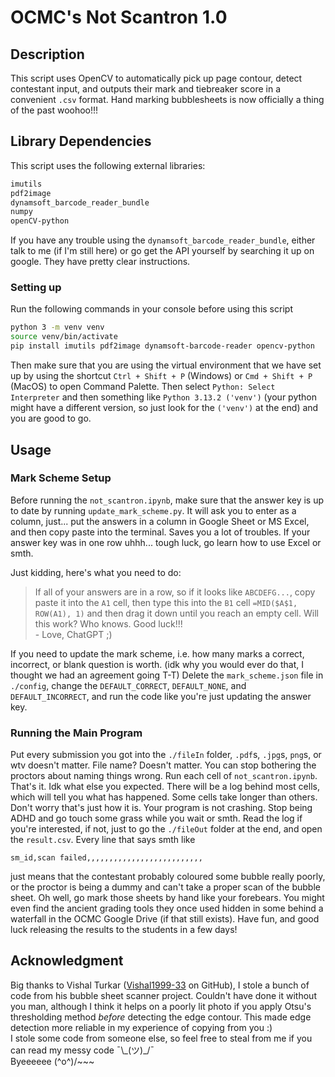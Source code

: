 # OCMC's Not Scantron 1.0
## Description
This script uses OpenCV to automatically pick up page contour, detect contestant input, and outputs their mark and tiebreaker score in a convenient `.csv` format. Hand marking bubblesheets is now officially a thing of the past woohoo!!!

## Library Dependencies
This script uses the following external libraries:
```bash
imutils
pdf2image
dynamsoft_barcode_reader_bundle
numpy
openCV-python
```
If you have any trouble using the `dynamsoft_barcode_reader_bundle`, either talk to me (if I'm still here) or go get the API yourself by searching it up on google. They have pretty clear instructions.

### Setting up
Run the following commands in your console before using this script
```bash
python 3 -m venv venv
source venv/bin/activate
pip install imutils pdf2image dynamsoft-barcode-reader opencv-python
```
Then make sure that you are using the virtual environment that we have set up by using the shortcut `Ctrl + Shift + P` (Windows) or `Cmd + Shift + P` (MacOS) to open Command Palette. Then select `Python: Select Interpreter` and then something like `Python 3.13.2 ('venv')` (your python might have a different version, so just look for the `('venv')` at the end) and you are good to go.

## Usage
### Mark Scheme Setup
Before running the `not_scantron.ipynb`, make sure that the answer key is up to date by running `update_mark_scheme.py`. It will ask you to enter as a column, just... put the answers in a column in Google Sheet or MS Excel, and then copy paste into the terminal. Saves you a lot of troubles. If your answer key was in one row uhhh... tough luck, go learn how to use Excel or smth.

Just kidding, here's what you need to do:
>If all of your answers are in a row, so if it looks like `ABCDEFG...`, copy paste it into the `A1` cell, then type this into the `B1` cell `=MID($A$1, ROW(A1), 1)` and then drag it down until you reach an empty cell. Will this work? Who knows. Good luck!!!  
\- Love, ChatGPT ;)

If you need to update the mark scheme, i.e. how many marks a correct, incorrect, or blank question is worth. (idk why you would ever do that, I thought we had an agreement going T-T) Delete the `mark_scheme.json` file in `./config`, change the `DEFAULT_CORRECT`, `DEFAULT_NONE`, and `DEFAULT_INCORRECT`, and run the code like you're just updating the answer key.
### Running the Main Program
Put every submission you got into the `./fileIn` folder, `.pdf`s, `.jpg`s, `png`s, or wtv doesn't matter. File name? Doesn't matter. You can stop bothering the proctors about naming things wrong.
Run each cell of `not_scantron.ipynb`. That's it. Idk what else you expected. There will be a log behind most cells, which will tell you what has happened. Some cells take longer than others. Don't worry that's just how it is. Your program is not crashing. Stop being ADHD and go touch some grass while you wait or smth.
Read the log if you're interested, if not, just to go the `./fileOut` folder at the end, and open the `result.csv`. Every line that says smth like
```
sm_id,scan failed,,,,,,,,,,,,,,,,,,,,,,,,,,
```
just means that the contestant probably coloured some bubble really poorly, or the proctor is being a dummy and can't take a proper scan of the bubble sheet. Oh well, go mark those sheets by hand like your forebears. You might even find the ancient grading tools they once used hidden in some behind a waterfall in the OCMC Google Drive (if that still exists). Have fun, and good luck releasing the results to the students in a few days!

## Acknowledgment
Big thanks to Vishal Turkar ([Vishal1999-33](https://github.com/Vishal1999-33) on GitHub), I stole a bunch of code from his bubble sheet scanner project. Couldn't have done it without you man, although I think it helps on a poorly lit photo if you apply Otsu's thresholding method *before* detecting the edge contour. This made edge detection more reliable in my experience of copying from you :)  
I stole some code from someone else, so feel free to steal from me if you can read my messy code ¯\\\_(ツ)\_/¯  
Byeeeeee (\^o\^)/\~\~\~

